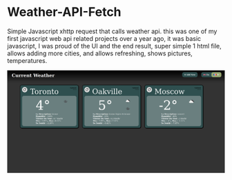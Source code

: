 # Weather-API-Fetch
Simple Javascript xhttp request that calls weather api. this was one of my first javascript web api related projects over a year ago, it was basic javascript, I was proud of the UI and the end result, super simple 1 html file, allows adding more cities, and allows refreshing, shows pictures, temperatures. 

![Screenshot](Q1-Q2.png "Screenshot")